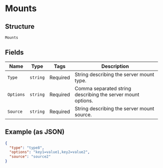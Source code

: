 
# Mounts

## Structure

`Mounts`

## Fields

| Name | Type | Tags | Description |
|  --- | --- | --- | --- |
| `Type` | `string` | Required | String describing the server mount type. |
| `Options` | `string` | Required | Comma separated string describing the server mount options. |
| `Source` | `string` | Required | String describing the server mount source. |

## Example (as JSON)

```json
{
  "type": "type8",
  "options": "key1=value1,key2=value2",
  "source": "source2"
}
```

